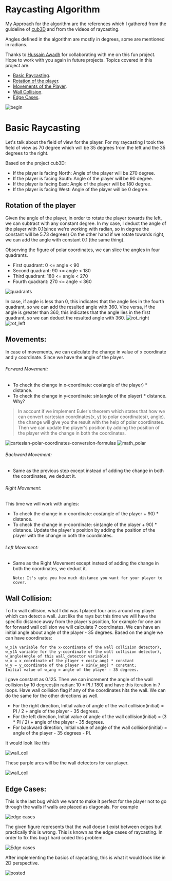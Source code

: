 # Raycasting Algorithm

My Approach for the algorithm are the references which I gathered from the guideline of [cub3D](https://lodev.org/cgtutor/raycasting.html) and from the videos of raycasting. 

Angles defined in the algorithm are mostly in degrees, some are mentioned in radians.

Thanks to [Hussain Awadh](https://github.com/MisterTooh) for collaborating with me on this fun project. Hope to work with you again in future projects.
Topics covered in this project are:
* [Basic Raycasting](https://github.com/Genius-gambit/cub3D-Linux/edit/master/Raycasting%20Algorithm/ReadMe.md#basic-raycasting).
* [Rotation of the player](https://github.com/Genius-gambit/cub3D-Linux/edit/master/Raycasting%20Algorithm/ReadMe.md#rotation-of-the-player).
* [Movements of the Player](https://github.com/Genius-gambit/cub3D-Linux/edit/master/Raycasting%20Algorithm/ReadMe.md#movements).
* [Wall Collision](https://github.com/Genius-gambit/cub3D-Linux/edit/master/Raycasting%20Algorithm/ReadMe.md#wall-collision).
* [Edge Cases](https://github.com/Genius-gambit/cub3D-Linux/edit/master/Raycasting%20Algorithm/ReadMe.md#edge-cases).

![begin](https://user-images.githubusercontent.com/81755254/195951594-38adbeff-ec0a-4c3b-9cce-2159907b9a0f.gif)

# Basic Raycasting

Let's talk about the field of view for the player. 
For my raycasting I took the field of view as 70 degree which will be 35 degrees from the left and the 35 degrees to the right.

Based on the project cub3D:
* If the player is facing North: Angle of the player will be 270 degree.
* If the player is facing South: Angle of the player will be 90 degree.
* If the player is facing East: Angle of the player will be 180 degree.
* If the player is facing West: Angle of the player will be 0 degree.

## Rotation of the player

Given the angle of the player, in order to rotate the player towards the left, we can subtract with any constant degree.
In my case, I deduct the angle of the player with 0.1(since we're working with radian, so in degree the constant will be 5.73 degrees)
On the other hand if we rotate towards right, we can add the angle with constant 0.1 (the same thing).

Observing the figure of polar coordinates, we can slice the angles in four quadrants.

* First quadrant: 0 <= angle < 90
* Second quadrant: 90 <= angle < 180
* Third quadrant: 180 <= angle < 270
* Fourth quadrant: 270 <= angle < 360

![quadrants](https://user-images.githubusercontent.com/81755254/195952993-769a7544-bb9c-446d-bffc-cf5db67e8199.png)

In case, if angle is less than 0, this indicates that the angle lies in the fourth quadrant, so we can add the resulted angle with 360. Vice versa, if the angle is greater than 360, this indicates that the angle lies in the first quadrant, so we can deduct the resulted angle with 360.
![rot_right](https://user-images.githubusercontent.com/81755254/195990993-2953b0fc-03d2-4e74-9be7-b268f00640b7.gif)                 ![rot_left](https://user-images.githubusercontent.com/81755254/195990961-4604b47e-a510-4ed2-8c4e-5a2addd344f5.gif)

## Movements:
In case of movements, we can calculate the change in value of x coordinate and y coordinate. Since we have the angle of the player.
###### Forward Movement:
   * To check the change in x-coordinate: cos(angle of the player) * distance.
   * To check the change in y-coordinate: sin(angle of the player) * distance. Why?

> In account if we implement Euler's theorem which states that how we can convert cartesian coordinates(x, y) to polar coordinates(r, angle). the change will give you the result with the help of polar coordinates.
Then we can update the player's position by adding the position of the player with the change in both the coordinates.

![cartesian-polar-coordinates-conversion-formulas](https://user-images.githubusercontent.com/81755254/195955095-87f89a15-1b1c-4581-9e83-1b04e7d6040a.png)                                                                      ![math_polar](https://user-images.githubusercontent.com/81755254/195955121-6c418c72-a16c-4dfa-a4c1-850eb61c0456.png)

###### Backward Movement:
  * Same as the previous step except instead of adding the change in both the coordinates, we deduct it.

###### Right Movement:
  This time we will work with angles:
* To check the change in x-coordinate: cos(angle of the player + 90) * distance.
* To check the change in y-coordinate: sin(angle of the player + 90) * distance.
Update the player's position by adding the position of the player with the change in both the coordinates.

###### Left Movement:
  * Same as the Right Movement except instead of adding the change in both the coordinates, we deduct it.

        Note: It's upto you how much distance you want for your player to cover.

## Wall Collision:
  To fix wall collision, what I did was I placed four arcs around my player which can detect a wall. Just like the rays but this time we will have the specific distance away from the player's psoition, for example for one arc for forward wall collision we will calculate 7 coordinates. We can have an initial angle about angle of the player - 35 degrees. Based on the angle we can have coordinates:
  
    w_x(A variable for the x-coordinate of the wall collision detector), w_y(A variable for the y-coordinate of the wall collision detector), w_angle(Angle of this wall_detector variable)
    w_x = x_coordinate of the player + cos(w_ang) * constant
    w_y = y_coordinate of the player + sin(w_ang) * constant;
    Initial value of w_ang = angle of the player - 35 degrees.
    
I gave constant as 0.125. Then we can increment the angle of the wall collision by 10 degrees(in radian: 10 * PI / 180) and have this iteration in 7 loops. Have wall collision flag if any of the coordinates hits the wall.
We can do the same for the other directions as well.
* For the right direction, Initial value of angle of the wall collision(initial) = PI / 2 + angle of the player - 35 degrees.
* For the left direction, Initial value of angle of the wall collision(initial) = (3 * PI / 2) + angle of the player - 35 degrees.
* For backward direction, Initial value of angle of the wall collision(initial) = angle of the player - 35 degrees - PI.

It would look like this

![wall_coll](https://user-images.githubusercontent.com/81755254/195994638-c56f147a-b2fc-4248-821b-4fa26f985072.png)

These purple arcs will be the wall detectors for our player.

![wall_coll](https://user-images.githubusercontent.com/81755254/195994034-553e5022-1572-4bab-ba32-dd18bb083d0c.gif)

## Edge Cases:
This is the last bug which we want to make it perfect for the player not to go through the walls if walls are placed as diagonals. For example

![edge cases](https://user-images.githubusercontent.com/81755254/195993457-09751416-e1b4-4da7-b539-1013debec8a4.gif)


The given figure represents that the wall doesn't exist between edges but practically this is wrong. This is known as the edge cases of raycasting. In order to fix this bug I hard coded this problem.

![Edge cases](https://user-images.githubusercontent.com/81755254/195993497-0ad5e8fb-fd08-4f2d-9a3b-5f5dfeb9735f.png)

After implementing the basics of raycasting, this is what it would look like in 2D perspective.

![posted](https://user-images.githubusercontent.com/81755254/179372759-3deef13a-9706-4695-9ed9-31cfe4b3f0b9.gif)
